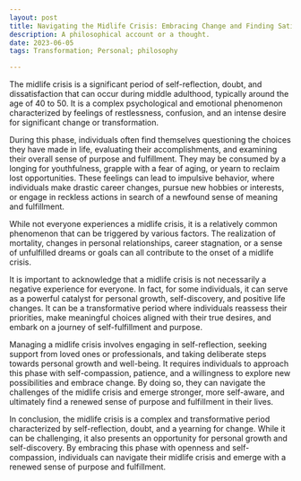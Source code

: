 ```yaml
---
layout: post
title: Navigating the Midlife Crisis: Embracing Change and Finding Satisfaction
description: A philosophical account or a thought.
date: 2023-06-05
tags: Transformation; Personal; philosophy

---
```

The midlife crisis is a significant period of self-reflection, doubt, and dissatisfaction that can occur during middle adulthood, typically around the age of 40 to 50. It is a complex psychological and emotional phenomenon characterized by feelings of restlessness, confusion, and an intense desire for significant change or transformation.

During this phase, individuals often find themselves questioning the choices they have made in life, evaluating their accomplishments, and examining their overall sense of purpose and fulfillment. They may be consumed by a longing for youthfulness, grapple with a fear of aging, or yearn to reclaim lost opportunities. These feelings can lead to impulsive behavior, where individuals make drastic career changes, pursue new hobbies or interests, or engage in reckless actions in search of a newfound sense of meaning and fulfillment.

While not everyone experiences a midlife crisis, it is a relatively common phenomenon that can be triggered by various factors. The realization of mortality, changes in personal relationships, career stagnation, or a sense of unfulfilled dreams or goals can all contribute to the onset of a midlife crisis.

It is important to acknowledge that a midlife crisis is not necessarily a negative experience for everyone. In fact, for some individuals, it can serve as a powerful catalyst for personal growth, self-discovery, and positive life changes. It can be a transformative period where individuals reassess their priorities, make meaningful choices aligned with their true desires, and embark on a journey of self-fulfillment and purpose.

Managing a midlife crisis involves engaging in self-reflection, seeking support from loved ones or professionals, and taking deliberate steps towards personal growth and well-being. It requires individuals to approach this phase with self-compassion, patience, and a willingness to explore new possibilities and embrace change. By doing so, they can navigate the challenges of the midlife crisis and emerge stronger, more self-aware, and ultimately find a renewed sense of purpose and fulfillment in their lives.

In conclusion, the midlife crisis is a complex and transformative period characterized by self-reflection, doubt, and a yearning for change. While it can be challenging, it also presents an opportunity for personal growth and self-discovery. By embracing this phase with openness and self-compassion, individuals can navigate their midlife crisis and emerge with a renewed sense of purpose and fulfillment.
